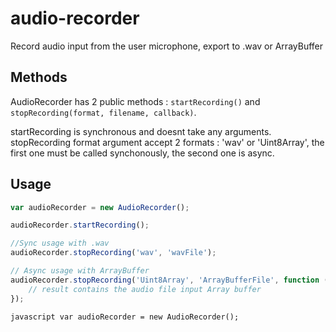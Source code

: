 # audio-recorder

Record audio input from the user microphone, export to .wav or ArrayBuffer

## Methods



AudioRecorder has 2 public methods : ```startRecording()``` and ```stopRecording(format, filename, callback)```.

startRecording is synchronous and doesnt take any arguments.
stopRecording format argument accept 2 formats : 'wav' or 'Uint8Array', the first one must be called synchonously, the second one is async.
 


## Usage
```javascript
var audioRecorder = new AudioRecorder();

audioRecorder.startRecording();

//Sync usage with .wav
audioRecorder.stopRecording('wav', 'wavFile');

// Async usage with ArrayBuffer
audioRecorder.stopRecording('Uint8Array', 'ArrayBufferFile', function (error, result) {
    // result contains the audio file input Array buffer
});
```


```javascript var audioRecorder = new AudioRecorder(); ```



